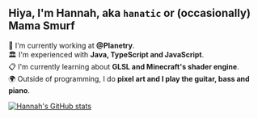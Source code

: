 ## Hiya, I'm Hannah, aka `hanatic` or (occasionally) Mama Smurf

📜 I'm currently working at **@Planetry**.<br>
🏛️ I'm experienced with **Java, TypeScript and JavaScript**.<br>
📋 I'm currently learning about **GLSL and Minecraft's shader engine**.<br>
🌍 Outside of programming, I do **pixel art and I play the guitar, bass and piano**.<br>

[![Hannah's GitHub stats](https://github-readme-stats.vercel.app/api?username=hanatic)](https://github.com/anuraghazra/github-readme-stats)
